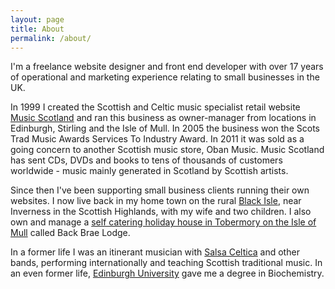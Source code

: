 ```yaml
---
layout: page
title: About
permalink: /about/
---
```


I'm a freelance website designer and front end developer with over 17 years of operational and marketing experience relating to small businesses in the UK.

In 1999 I created the Scottish and Celtic music specialist retail website [Music Scotland](http://www.musicscotland.com/) and ran this business as owner-manager from locations in Edinburgh, Stirling and the Isle of Mull. In 2005 the business won the <span itemprop="award">Scots Trad Music Awards Services To Industry Award</span>. In 2011 it was sold as a going concern to another Scottish music store, Oban Music. Music Scotland has sent CDs, DVDs and books to tens of thousands of customers worldwide - music mainly generated in Scotland by Scottish artists.

Since then I've been supporting small business clients running their own websites. I now live back in my home town on the rural [Black Isle](http://www.black-isle.info/), near Inverness in the Scottish Highlands, with my wife and two children.  I also own and manage a [self catering holiday house in Tobermory on the Isle of Mull](http://mull.co) called Back Brae Lodge. 

In a former life I was an itinerant musician with [Salsa Celtica](http://salsaceltica.com) and other bands, performing internationally and teaching Scottish traditional music. In an even former life, [Edinburgh University](http://www.ed.ac.uk/) gave me a degree in Biochemistry.